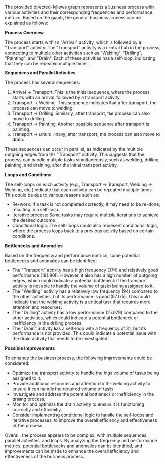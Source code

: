 The provided directed-follows graph represents a business process with various activities and their corresponding frequencies and performance metrics. Based on the graph, the general business process can be explained as follows:

**Process Overview**

The process starts with an "Arrival" activity, which is followed by a "Transport" activity. The "Transport" activity is a central hub in the process, connecting to multiple other activities such as "Welding", "Drilling", "Painting", and "Drain". Each of these activities has a self-loop, indicating that they can be repeated multiple times.

**Sequences and Parallel Activities**

The process has several sequences:

1. Arrival -> Transport: This is the initial sequence, where the process starts with an arrival, followed by a transport activity.
2. Transport -> Welding: This sequence indicates that after transport, the process can move to welding.
3. Transport -> Drilling: Similarly, after transport, the process can also move to drilling.
4. Transport -> Painting: Another possible sequence after transport is painting.
5. Transport -> Drain: Finally, after transport, the process can also move to drain.

These sequences can occur in parallel, as indicated by the multiple outgoing edges from the "Transport" activity. This suggests that the process can handle multiple tasks simultaneously, such as welding, drilling, painting, and draining, after the initial transport activity.

**Loops and Conditions**

The self-loops on each activity (e.g., Transport -> Transport, Welding -> Welding, etc.) indicate that each activity can be repeated multiple times. This could be due to various reasons such as:

* Re-work: If a task is not completed correctly, it may need to be re-done, resulting in a self-loop.
* Iterative process: Some tasks may require multiple iterations to achieve the desired outcome.
* Conditional logic: The self-loops could also represent conditional logic, where the process loops back to a previous activity based on certain conditions.

**Bottlenecks and Anomalies**

Based on the frequency and performance metrics, some potential bottlenecks and anomalies can be identified:

* The "Transport" activity has a high frequency (374) and relatively good performance (181.901). However, it also has a high number of outgoing edges, which could indicate a potential bottleneck if the transport activity is not able to handle the volume of tasks being assigned to it.
* The "Welding" activity has a relatively low frequency (94) compared to the other activities, but its performance is good (97.175). This could indicate that the welding activity is a critical task that requires more attention and resources.
* The "Drilling" activity has a low performance (25.079) compared to the other activities, which could indicate a potential bottleneck or inefficiency in the drilling process.
* The "Drain" activity has a self-loop with a frequency of 31, but its performance is not provided. This could indicate a potential issue with the drain activity that needs to be investigated.

**Possible Improvements**

To enhance the business process, the following improvements could be considered:

* Optimize the transport activity to handle the high volume of tasks being assigned to it.
* Provide additional resources and attention to the welding activity to ensure it can handle the required volume of tasks.
* Investigate and address the potential bottleneck or inefficiency in the drilling process.
* Monitor and optimize the drain activity to ensure it is functioning correctly and efficiently.
* Consider implementing conditional logic to handle the self-loops and iterative processes, to improve the overall efficiency and effectiveness of the process.

Overall, the process appears to be complex, with multiple sequences, parallel activities, and loops. By analyzing the frequency and performance metrics, potential bottlenecks and anomalies can be identified, and improvements can be made to enhance the overall efficiency and effectiveness of the business process.
